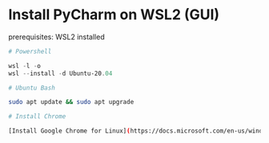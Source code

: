 # Install PyCharm on WSL2 (GUI)

prerequisites: WSL2 installed

```Powershell
# Powershell

wsl -l -o
wsl --install -d Ubuntu-20.04
```

```Bash
# Ubuntu Bash

sudo apt update && sudo apt upgrade

# Install Chrome

[Install Google Chrome for Linux](https://docs.microsoft.com/en-us/windows/wsl/tutorials/gui-apps#install-google-chrome-for-linux)


